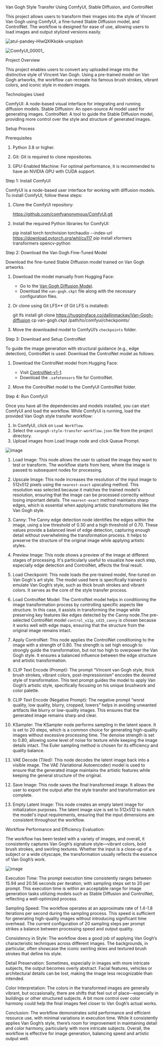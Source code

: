Van Gogh Style Transfer Using ComfyUI, Stable Diffusion, and ControlNet

This project allows users to transform their images into the style of Vincent Van Gogh using ComfyUI, a fine-tuned Stable Diffusion model, and ControlNet. The workflow is designed for ease of use, allowing users to load images and output stylized versions easily.

![atul-pandey-HlwQXlKkokk-unsplash](https://github.com/user-attachments/assets/a2c1b0b0-6b96-420e-bcf3-2ed1be3c892a)


![ComfyUI_00001_](https://github.com/user-attachments/assets/0748da0a-3ec7-4abb-bd53-7c8472304bf2)


Project Overview

This project enables users to convert any uploaded image into the distinctive style of Vincent Van Gogh. Using a pre-trained model on Van Gogh artworks, the workflow can recreate his famous brush strokes, vibrant colors, and iconic style in modern images.

Technologies Used

ComfyUI: A node-based visual interface for integrating and running diffusion models.
Stable Diffusion: An open-source AI model used for generating images. 
ControlNet: A tool to guide the Stable Diffusion model, providing more control over the style and structure of generated images. 

Setup Process

Prerequisites

1. Python 3.8 or higher.

2. Git: Git is required to clone repositories. 

3. GPU-Enabled Machine: For optimal performance, it is recommended to have an NVIDIA GPU with CUDA support.

Step 1: Install ComfyUI

ComfyUI is a node-based user interface for working with diffusion models. To install ComfyUI, follow these steps:

1. Clone the ComfyUI repository:

   https://github.com/comfyanonymous/ComfyUI.git
 

3. Install the required Python libraries for ComfyUI:
  
   pip install torch torchvision torchaudio --index-url https://download.pytorch.org/whl/cu117
   pip install xformers transformers opencv-python
 

Step 2: Download the Van Gogh Fine-Tuned Model

Download the fine-tuned Stable Diffusion model trained on Van Gogh artworks. 

1. Download the model manually from Hugging Face:

   - Go to the [Van Gogh Diffusion Model](https://huggingface.co/dallinmackay/Van-Gogh-diffusion).
   - Download the `van-gogh.ckpt` file along with the necessary configuration files.

2. Or clone using Git LFS** (if Git LFS is installed):

   git lfs install
   git clone https://huggingface.co/dallinmackay/Van-Gogh-diffusion
   cp van-gogh.ckpt /path/to/comfyui/checkpoints/
  

3. Move the downloaded model to ComfyUI’s `checkpoints` folder.   

Step 3: Download and Setup ControlNet

To guide the image generation with structural guidance (e.g., edge detection), ControlNet is used. Download the ControlNet model as follows:

1. Download the ControlNet model from Hugging Face:

   - Visit [ControlNet-v1-1](https://huggingface.co/comfyanonymous/ControlNet-v1-1_fp16_safetensors).
   - Download the `.safetensors` file for ControlNet.

2. Move the ControlNet model to the ComfyUI ControlNet folder.


Step 4: Run ComfyUI

Once you have all the dependencies and models installed, you can start ComfyUI and load the workflow.
While ComfyUI is running, load the provided Van Gogh style transfer workflow:

1. In ComfyUI, click on `Load Workflow`.
2. Select the `vangogh-style-transfer-workflow.json` file from the project directory.
3. Upload images from Load Image node and click Queue Prompt.


![image](https://github.com/user-attachments/assets/a0f7e60a-e357-4f0d-b44d-6e5851b33a52)


1. Load Image: This node allows the user to upload the image they want to test or transform. The workflow starts from here, where the image is passed to subsequent nodes for processing.

2. Upscale Image: This node increases the resolution of the input image to 512x512 pixels using the `nearest-exact` upscaling method. This resolution was selected because it matches the trained model's resolution, ensuring that the image can be processed correctly
without losing important details. The `nearest-exact` method maintains sharp edges, which is essential when applying artistic transformations like the Van Gogh style.

3. Canny: The Canny edge detection node identifies the edges within the image, using a low threshold of 0.30 and a high threshold of 0.70. These values provide a balanced level of edge detection, capturing enough detail without overwhelming the transformation process.
It helps to preserve the structure of the original image while applying artistic styles.

4. Preview Image: This node shows a preview of the image at different stages of processing. It's particularly useful to visualize how each step, especially edge detection and ControlNet, affects the final result.

5. Load Checkpoint: This node loads the pre-trained model, fine-tuned on Van Gogh's art style. The model used here is specifically trained to emulate Van Gogh’s style, such as thick brush strokes and vibrant colors. It serves as the core of the style transfer process.

6. Load ControlNet Model: The ControlNet model helps in conditioning the image transformation process by controlling specific aspects like structure. In this case, it assists in transforming the image while preserving key features like edges detected by the Canny
node.The pre-selected ControlNet model `control_v11p_sd15_canny` is chosen because it works well with edge maps, ensuring that the structure from the original image remains intact.

7. Apply ControlNet: This node applies the ControlNet conditioning to the image with a strength of 0.80. The strength is set high enough to strongly guide the transformation, but not too high to overpower the Van Gogh style. It ensures a balanced influence between the
edge structure and artistic transformation.

8. CLIP Text Encode (Prompt): The prompt “Vincent van Gogh style, thick brush strokes, vibrant colors, post-impressionism” encodes the desired style of transformation. This text prompt guides the model to apply Van Gogh’s artistic style, specifically focusing on his
unique brushwork and color palette.

9. CLIP Text Encode (Negative Prompt): The negative prompt “worst quality, low quality, blurry, cropped, lowers” helps in avoiding unwanted artifacts like blurry or low-quality images. This ensures that the generated image remains sharp and clear.

10. KSampler: The KSampler node performs sampling in the latent space. It is set to 20 steps, which is a common choice for generating high-quality images without excessive processing time. The denoise strength is set to 0.80, allowing some level of noise for texture
while keeping the image details intact. The Euler sampling method is chosen for its efficiency and quality balance.

11. VAE Decode (Tiled): This node decodes the latent image back into a visible image. The VAE (Variational Autoencoder) model is used to ensure that the generated image maintains the artistic features while keeping the general structure of the original.

12. Save Image: This node saves the final transformed image. It allows the user to export the output after the style transfer and transformation are complete.

13. Empty Latent Image: This node creates an empty latent image for initialization purposes. The latent image size is set to 512x512 to match the model's input requirements, ensuring that the input dimensions are consistent throughout the workflow.

Workflow Performance and Efficiency Evaluation:

The workflow has been tested with a variety of images, and overall, it consistently captures Van Gogh’s signature style—vibrant colors, bold brush strokes, and swirling textures. Whether the input is a close-up of a subject or a wide cityscape, the transformation
usually reflects the essence of Van Gogh’s work.

![image](https://github.com/user-attachments/assets/7049cda3-eb92-478b-a138-4098bb208184)

Execution Time:
The prompt execution time consistently ranges between 15.94 and 20.56 seconds per iteration, with sampling steps set to 20 per prompt. This execution time is within an acceptable range for image generation tasks utilizing models such as Stable Diffusion and ControlNet,
reflecting a well-optimized process.

Sampling Speed:
The workflow operates at an approximate rate of 1.4-1.8 iterations per second during the sampling process. This speed is sufficient for generating high-quality images without introducing significant time overhead. The current configuration of 20 sampling steps per
prompt strikes a balance between processing speed and output quality.

Consistency in Style: The workflow does a good job of applying Van Gogh’s characteristic techniques across different images. The backgrounds, in particular, often showcase the iconic swirling skies and textured brush strokes that define his style.

Detail Preservation: Sometimes, especially in images with more intricate subjects, the output becomes overly abstract. Facial features, vehicles or architectural details can be lost, making the image less recognizable than intended. 

Color Interpretation: The colors in the transformed images are generally vibrant, but occasionally, there are shifts that feel out of place—especially in buildings or other structured subjects. A bit more control over color harmony could help the final images feel 
closer to Van Gogh’s actual works.

Conclusion: The workflow demonstrates solid performance and efficient resource use, with minimal variations in execution time. While it consistently applies Van Gogh’s style, there’s room for improvement in maintaining detail and color harmony, particularly with more 
intricate subjects.  Overall, the workflow is effective for image generation, balancing speed and artistic output well.






